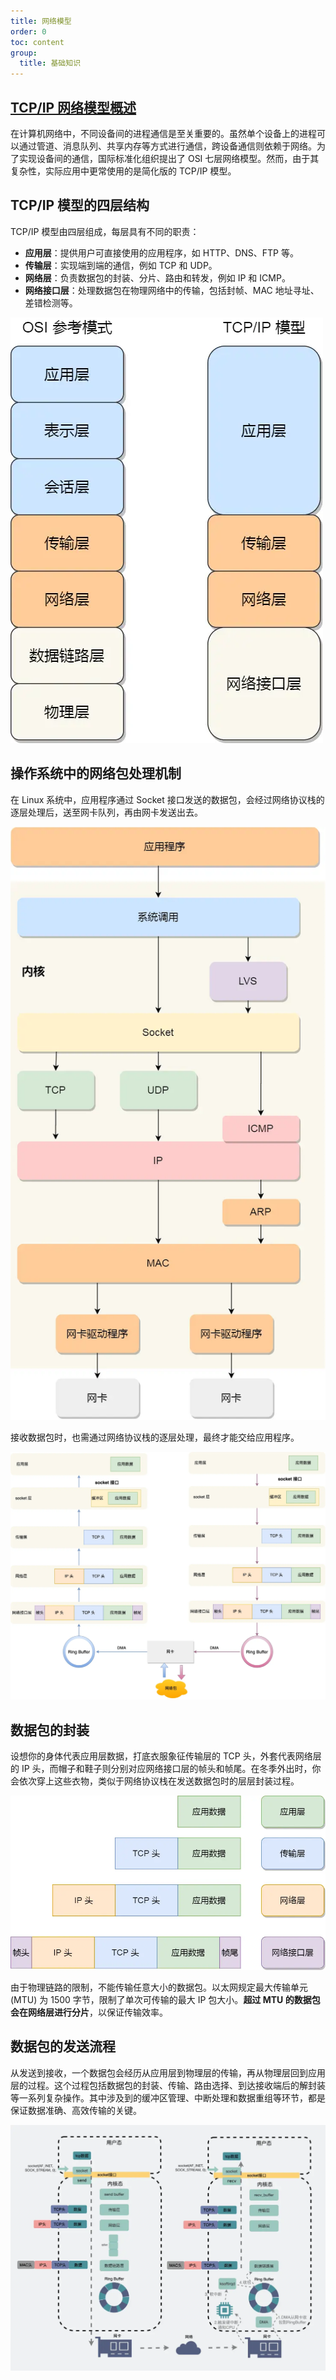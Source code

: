 ```yaml
---
title: 网络模型
order: 0
toc: content
group:
  title: 基础知识
---
```


## [TCP/IP 网络模型概述](https://xiaolincoding.com/network/)

在计算机网络中，不同设备间的进程通信是至关重要的。虽然单个设备上的进程可以通过管道、消息队列、共享内存等方式进行通信，跨设备通信则依赖于网络。为了实现设备间的通信，国际标准化组织提出了 OSI 七层网络模型。然而，由于其复杂性，实际应用中更常使用的是简化版的 TCP/IP 模型。

## TCP/IP 模型的四层结构

TCP/IP 模型由四层组成，每层具有不同的职责：

- **应用层**：提供用户可直接使用的应用程序，如 HTTP、DNS、FTP 等。
- **传输层**：实现端到端的通信，例如 TCP 和 UDP。
- **网络层**：负责数据包的封装、分片、路由和转发，例如 IP 和 ICMP。
- **网络接口层**：处理数据包在物理网络中的传输，包括封帧、MAC 地址寻址、差错检测等。

![TCP/IP 网络模型](https://raw.githubusercontent.com/chuenwei0129/my-picgo-repo/master/me/20240410163734.png)

## 操作系统中的网络包处理机制

在 Linux 系统中，应用程序通过 Socket 接口发送的数据包，会经过网络协议栈的逐层处理后，送至网卡队列，再由网卡发送出去。

![网络包处理机制](https://raw.githubusercontent.com/chuenwei0129/my-picgo-repo/master/me/20240410164933.png)

接收数据包时，也需通过网络协议栈的逐层处理，最终才能交给应用程序。

![接收数据包过程](https://raw.githubusercontent.com/chuenwei0129/my-picgo-repo/master/me/20240410163626.png)

## 数据包的封装

设想你的身体代表应用层数据，打底衣服象征传输层的 TCP 头，外套代表网络层的 IP 头，而帽子和鞋子则分别对应网络接口层的帧头和帧尾。在冬季外出时，你会依次穿上这些衣物，类似于网络协议栈在发送数据包时的层层封装过程。

![数据包封装示意图](https://raw.githubusercontent.com/chuenwei0129/my-picgo-repo/master/me/20240410164156.png)

由于物理链路的限制，不能传输任意大小的数据包。以太网规定最大传输单元 (MTU) 为 1500 字节，限制了单次可传输的最大 IP 包大小。**超过 MTU 的数据包会在网络层进行分片**，以保证传输效率。

## 数据包的发送流程

从发送到接收，一个数据包会经历从应用层到物理层的传输，再从物理层回到应用层的过程。这个过程包括数据包的封装、传输、路由选择、到达接收端后的解封装等一系列复杂操作。其中涉及到的缓冲区管理、中断处理和数据重组等环节，都是保证数据准确、高效传输的关键。

![数据包发送流程](https://raw.githubusercontent.com/chuenwei0129/my-picgo-repo/master/me/20240414164452.png)
